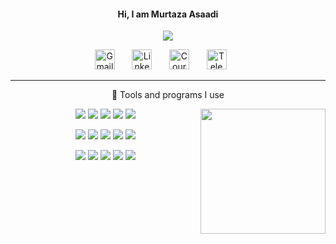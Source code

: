 
<h4 align="center"> Hi, I am Murtaza Asaadi </h4>

<!-- https://github.com/DenverCoder1/readme-typing-svg -->
<p align="center">
  <img src="https://readme-typing-svg.herokuapp.com/?lines=Full-stack%20web%20and%20app%20developer;Experienced%20UI%2FUX%20Designer;10%2B%20years%20of%20coding%20experience;Always%20learning%20new%20things&font=Fira%20Code&center=true&width=440&height=45&color=18baeb&vCenter=true&size=22](https://readme-typing-svg.herokuapp.com?color=FF3F84&lines=Enjoying+learning;Electrical+engineer;Embedded+developer;CAD+designer">
</p>


<!-- Social icons section -->
<p align="center">
 <!-- <a href="https://twitter.com/mergenelos"><img width="32px" alt="Twitter" title="Twitter" src="src/icons/twitter.png"/></a>
  &#8287;&#8287;&#8287;&#8287;&#8287;-->
  <a href="mailto: mergenelos@gmail.com"><img width="32px" alt="Gmail" title="Gmail" src="src/icons/gmail.png"/></a>
  &#8287;&#8287;&#8287;&#8287;&#8287;
  <a href="https://www.linkedin.com/in/murtaza-asaadi/"><img width="32px" alt="Linkedin" title="Linkedin" src="src/icons/linkedin.png"/></a>
  &#8287;&#8287;&#8287;&#8287;&#8287;
  <a href="https://www.coursera.org/user/58aafc3c99e17d0c95a731c88c263bb2"><img width="32px" alt="Coursera" title="Coursera" src="src/icons/coursera.png"></a>
  &#8287;&#8287;&#8287;&#8287;&#8287;
  <a href="https://t.me/mergenelos"><img width="32px" alt="Telegram" title="Telegram" src="src/icons/telegram.png"/></a>
  &#8287;&#8287;&#8287;&#8287;&#8287;
</p>

---

<p align="center"> 🔨 Tools and programs I use </p>
<a href="https://github.com/mergenelos/mergenelos">
<img height=200 align="right" src="https://github-readme-stats.vercel.app/api/top-langs?username=mergenelos&layout=compact&langs_count=8&card_width=320" hspace="0" />
</a>
      
<p align="center"> 
      <a href="https://cppreference.com/"><img src="https://skillicons.dev/icons?i=cpp" /></a>
      <a href="https://www.gnu.org/software/bash/"><img src="https://skillicons.dev/icons?i=bash" /></a>
      <a href="https://www.rust-lang.org/"><img src="https://skillicons.dev/icons?i=rust" /></a>
      <a href="https://www.latex-project.org/"><img src="https://skillicons.dev/icons?i=latex" /></a>
      <a href="https://www.lua.org/"><img src="https://skillicons.dev/icons?i=lua" /></a>
</p>

<p align="center">
      <a href="https://www.mathworks.com/products/matlab.html"><img src="https://skillicons.dev/icons?i=matlab" /></a>  
      <a href="https://www.python.org/"><img src="https://skillicons.dev/icons?i=py" /></a>
      <a href="https://pytorch.org/"><img src="https://skillicons.dev/icons?i=pytorch" /></a>
      <a href="https://www.kernel.org/"><img src="https://skillicons.dev/icons?i=linux" /></a>
      <a href="https://archlinux.org/"><img src="https://skillicons.dev/icons?i=arch" /></a>  
  
</p>

<p align="center">
      <a href="https://www.arduino.cc/"><img src="https://skillicons.dev/icons?i=arduino" /></a>
      <a href="https://www.ros.org/"><img src="https://skillicons.dev/icons?i=ros" /></a>
      <a href="https://git-scm.com/"><img src="https://skillicons.dev/icons?i=git" /></a>
      <a href="https://www.vim.org/"><img src="https://skillicons.dev/icons?i=vim" /></a>
      <a href="https://www.docker.com/"><img src="https://skillicons.dev/icons?i=docker" /></a>
</p>
